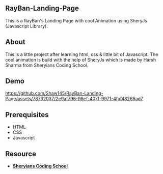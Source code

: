 ## RayBan-Landing-Page
This is a RayBan's Landing Page with cool Animation using SheryJs (Javascript Library).

## About
This is a little project after learning html, css & little bit of Javascript. The cool animation is build with the help of SheryJs which is made by Harsh Sharma from Sheryians Coding School.


## Demo 


https://github.com/Shaw145/RayBan-Landing-Page/assets/78732037/2e9af796-98ef-407f-9971-4faf48266ad7


## Prerequisites

- HTML
- CSS
- Javascript

## Resource

- <a href="https://www.youtube.com/@thesheryianscodingschool" target="blank"> **Sheryians Coding School** </a>

